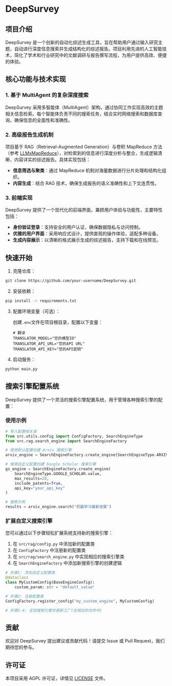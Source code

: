 # DeepSurvey

## 项目介绍

DeepSurvey 是一个创新的自动化综述生成工具，旨在帮助用户通过输入研究主题，自动进行深度信息搜索并生成结构化的综述报告。项目利用先进的人工智能技术，简化了学术和行业研究中的文献调研与报告撰写流程，为用户提供高效、便捷的体验。

## 核心功能与技术实现

### 1. 基于 MultiAgent 的复杂深度搜索

DeepSurvey 采用多智能体（MultiAgent）架构，通过协同工作实现高效的主题相关信息检索。每个智能体负责不同的搜索任务，结合实时网络搜索和数据库查询，确保信息的全面性和准确性。

### 2. 高级报告生成机制

项目基于 RAG（Retrieval-Augmented Generation）与卷积 MapReduce 方法（参考 [LLMxMapReduce](https://github.com/thunlp/LLMxMapReduce)），对检索到的信息进行深度分析与整合，生成逻辑清晰、内容详实的综述报告。具体实现包括：

- **信息筛选与聚类**：通过 MapReduce 机制对海量数据进行分片处理和结构化组织。
- **内容生成**：结合 RAG 技术，确保生成报告的语义准确性和上下文连贯性。

### 3. 前端实现

DeepSurvey 提供了一个现代化的前端界面，兼顾用户体验与功能性，主要特性包括：

- **身份验证登录**：支持安全的用户认证，确保数据隐私与访问控制。
- **优雅的用户界面**：采用响应式设计，提供直观的操作体验，适配多种设备。
- **生成内容展示**：以清晰的格式展示生成的综述报告，支持下载和在线预览。

## 快速开始


1. 克隆仓库：
  
  ```bash
  git clone https://github.com/your-username/DeepSurvey.git
  ```
  
2. 安装依赖：
  
  ```bash
  pip install -r requirements.txt
  ```

3. 配置环境变量（可选）：

   创建`.env`文件在项目根目录，配置以下变量：
   ```
   # 翻译
   TRANSLATOR_MODEL="您的模型ID"
   TRANSLATOR_API_URL="您的API URL"
   TRANSLATOR_API_KEY="您的API密钥"
   ```
  
4. 启动服务：
  
  ```bash
  python main.py
  ```

## 搜索引擎配置系统

DeepSurvey 提供了一个灵活的搜索引擎配置系统，用于管理各种搜索引擎的配置：

### 使用示例

```python
# 导入配置相关类
from src.utils.config import ConfigFactory, SearchEngineType
from src.rag.search_engine import SearchEngineFactory

# 使用默认配置创建 Arxiv 搜索引擎
arxiv_engine = SearchEngineFactory.create_engine(SearchEngineType.ARXIV.value)

# 使用自定义配置创建 Google Scholar 搜索引擎
gs_engine = SearchEngineFactory.create_engine(
    SearchEngineType.GOOGLE_SCHOLAR.value,
    max_results=20,
    include_patents=True,
    api_key="your_api_key"
)

# 搜索示例
results = arxiv_engine.search("机器学习最新进展")
```

### 扩展自定义搜索引擎

您可以通过以下步骤轻松扩展系统支持新的搜索引擎：

1. 在 `src/rag/config.py` 中添加新的配置类
2. 在 `ConfigFactory` 中注册新的配置类
3. 在 `src/rag/search_engine.py` 中实现相应的搜索引擎类
4. 在 `SearchEngineFactory` 中添加新搜索引擎的创建逻辑

```python
# 步骤1: 添加自定义配置类
@dataclass
class MyCustomConfig(BaseEngineConfig):
    custom_param: str = "default_value"

# 步骤2: 注册配置类
ConfigFactory.register_config("my_custom_engine", MyCustomConfig)

# 步骤3-4: 实现搜索引擎并更新工厂(在相应的文件中)
```

## 贡献

欢迎对 DeepSurvey 提出建议或贡献代码！请提交 Issue 或 Pull Request，我们期待您的参与。

## 许可证

本项目采用 AGPL 许可证，详情见 [LICENSE](LICENSE) 文件。
